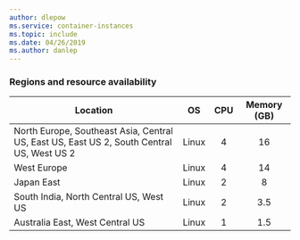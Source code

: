 ```yaml
---
author: dlepow
ms.service: container-instances
ms.topic: include
ms.date: 04/26/2019
ms.author: danlep
---
```

### Regions and resource availability

| Location | OS | CPU | Memory (GB) |
| -------- | :---: | :---: | :-----------: |
| North Europe, Southeast Asia, Central US, East US, East US 2, South Central US, West US 2 | Linux | 4 | 16 |
| West Europe | Linux | 4 | 14 |
| Japan East | Linux | 2 | 8 |
| South India, North Central US, West US | Linux | 2 | 3.5 |
| Australia East, West Central US | Linux | 1 | 1.5 |